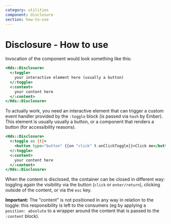 ```yaml
---
category: utilities
component: disclosure
section: how-to-use
---
```


# Disclosure - How to use

Invocation of the component would look something like this:

```handlebars
<Hds::Disclosure>
  <:toggle>
    your interactive element here (usually a button)
  </:toggle>
  <:content>
    your content here
  </:content>
</Hds::Disclosure>
```

To actually work, you need an interactive element that can trigger a custom event handler provided by the `:toggle` block (is passed via `hash` by Ember). This element is usually usually a button, or a component that renders a button (for accessibility reasons).

```handlebars
<Hds::Disclosure>
  <:toggle as |t|>
    <button type="button" {{on "click" t.onClickToggle}}>Click me</button>
  </:toggle>
  <:content>
    your content here
  </:content>
</Hds::Disclosure>
```

When the content is disclosed, the container can be closed in different way: toggling again the visibility via the button (`click` or `enter/return`), clicking outside of the content, or via the `esc` key.

**Important:** The "content" is not positioned in any way in relation to the toggle: this responsibility is left to the consumers (eg by applying a `position: absolute` to a wrapper around the content that is passed to the `:content` block).